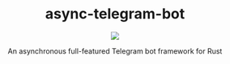 
<div align="center">
  <h1>async-telegram-bot</h1>
  <a href="https://travis-ci.com/async-telegram-bot/async-telegram-bot">
    <img src="https://travis-ci.com/async-telegram-bot/async-telegram-bot.svg?branch=dev" />
  </a>
  
  An asynchronous full-featured Telegram bot framework for Rust
</div>
